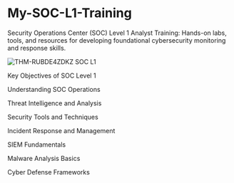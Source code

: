 # My-SOC-L1-Training

Security Operations Center (SOC) Level 1 Analyst Training: Hands-on labs, tools, and resources for developing foundational cybersecurity monitoring and response skills.

![THM-RUBDE4ZDKZ SOC L1](https://github.com/user-attachments/assets/af1ad1a4-115f-49cd-bc95-13f315ef41e6)

Key Objectives of SOC Level 1

Understanding SOC Operations

Threat Intelligence and Analysis

Security Tools and Techniques

Incident Response and Management

SIEM Fundamentals

Malware Analysis Basics

Cyber Defense Frameworks

